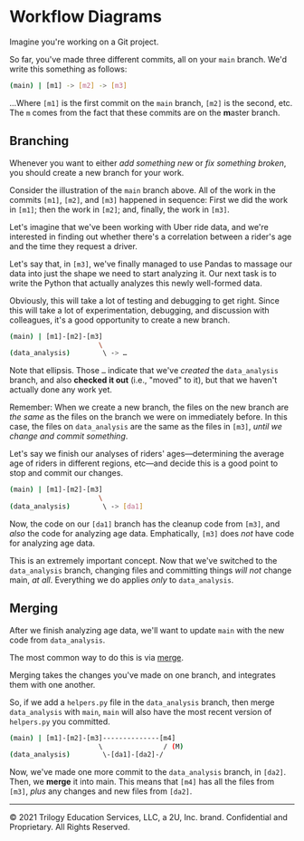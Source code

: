 # Workflow Diagrams

Imagine you're working on a Git project.

So far, you've made three different commits, all on your `main` branch. We'd write this something as follows:

```bash
(main) | [m1] -> [m2] -> [m3]
```

…Where `[m1]` is the first commit on the `main` branch, `[m2]` is the second, etc. The `m` comes from the fact that these commits are on the **m**aster branch.

## Branching

Whenever you want to either _add something new_ or _fix something broken_, you should create a new branch for your work.

Consider the illustration of the `main` branch above. All of the work in the commits `[m1]`, `[m2]`, and `[m3]` happened in sequence: First we did the work in `[m1]`; then the work in `[m2]`; and, finally, the work in `[m3]`.

Let's imagine that we've been working with Uber ride data, and we're interested in finding out whether there's a correlation between a rider's age and the time they request a driver.

Let's say that, in `[m3]`, we've finally managed to use Pandas to massage our data into just the shape we need to start analyzing it. Our next task is to write the Python that actually analyzes this newly well-formed data.

Obviously, this will take a lot of testing and debugging to get right. Since this will take a lot of experimentation, debugging, and discussion with colleagues, it's a good opportunity to create a new branch.

```bash
(main) | [m1]-[m2]-[m3]
                      \
(data_analysis)        \ -> …
```

Note that ellipsis. Those `…` indicate that we've _created_ the `data_analysis` branch, and also **checked it out** (i.e., "moved" to it), but that we haven't actually done any work yet.

Remember: When we create a new branch, the files on the new branch are _the same_ as the files on the branch we were on immediately before. In this case, the files on `data_analysis` are the same as the files in `[m3]`, _until we change and commit something_.

Let's say we finish our analyses of riders' ages—determining the average age of riders in different regions, etc—and decide this is a good point to stop and commit our changes.

```bash
(main) | [m1]-[m2]-[m3]
                      \
(data_analysis)        \ -> [da1]
```

Now, the code on our `[da1]` branch has the cleanup code from `[m3]`, and _also_ the code for analyzing age data. Emphatically, `[m3]` does _not_ have code for analyzing age data.

This is an extremely important concept. Now that we've switched to the `data_analysis` branch, changing files and committing things _will not_ change main, _at all_. Everything we do applies _only_ to `data_analysis`.

## Merging

After we finish analyzing age data, we'll want to update `main` with the new code from `data_analysis`.

The most common way to do this is via [merge](https://git-scm.com/docs/git-merge).

Merging takes the changes you've made on one branch, and integrates them with one another.

So, if we add a `helpers.py` file in the `data_analysis` branch, then merge `data_analysis` with `main`, `main` will also have the most recent version of `helpers.py` you committed.

```bash
(main) | [m1]-[m2]-[m3]--------------[m4]
                      \               / (M)
(data_analysis)        \-[da1]-[da2]-/
```

Now, we've made one more commit to the `data_analysis` branch, in `[da2]`. Then, we **merge** it into main. This means that `[m4]` has all the files from `[m3]`, _plus_ any changes and new files from `[da2]`.

- - -

© 2021 Trilogy Education Services, LLC, a 2U, Inc. brand. Confidential and Proprietary. All Rights Reserved.
